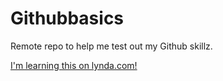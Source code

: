 Githubbasics
=============
Remote repo to help me test out my Github skillz.

[I'm learning this on lynda.com!](http://lynda.com)
